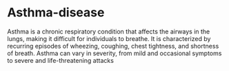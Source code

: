 # Asthma-disease
Asthma is a chronic respiratory condition that affects the airways in the lungs, making it difficult for individuals to breathe. It is characterized by recurring episodes of wheezing, coughing, chest tightness, and shortness of breath. Asthma can vary in severity, from mild and occasional symptoms to severe and life-threatening attacks
